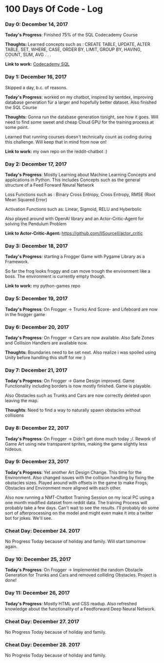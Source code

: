 # 100 Days Of Code - Log

### Day 0: December 14, 2017

**Today's Progress**: Finished 75% of the SQL Codecademy Course

**Thoughts:** Learned concepts such as :
CREATE TABLE, UPDATE, ALTER TABLE, SET, WHERE, CASE, ORDER BY, LIMIT, GROUP BY, HAVING, COUNT, SUM, AVG . . . 

**Link to work:** [Codecademy SQL](https://www.codecademy.com/learn)

### Day 1: December 16, 2017
Skipped a day, b.c. of reasons.

**Today's Progress**: worked on my chatbot, inspired by sentdex, improving database generation für a larger and hopefully better dataset. Also finished the SQL Course

**Thoughts:** Gonna run the database generation tonight, see how it goes. Will need to find some sweet and cheap Cloud GPU for the training process at some point. 

Learned that running courses doesn't technically count as coding during this challenge. Will keep that in mind from now on! 

**Link to work:** my own repo on the reddit-chatbot :)

### Day 2: December 17, 2017

**Today's Progress**: Mostly Learning about Machine Learning Concepts and applications in Python.
This includes Concepts such as the general structure of a Feed Forward Neural Network

Loss Functions such as : Binary Cross Entropy, Cross Entropy, RMSE (Root Mean Squared Error)

Activation Functions such as: Linear, Sigmoid, RELU and Hyberbolic

Also played around with OpenAI library and an Actor-Critic-Agent for solving the Pendulum Problem

**Link to Actor-Critic-Agent:** https://github.com/llSourcell/actor_critic

### Day 3: December 18, 2017
**Today's Progress**: starting a Frogger Game with Pygame Library as a Framework. 

So far the frog looks froggy and can move trough the environment like a boss. The environment is currently empty though.

**Link to work:** my python-games repo

### Day 5: December 19, 2017
**Today's Progress**: On Frogger -> Trunks And Score- and Lifeboard are now in the frogger game

### Day 6: December 20, 2017
**Today's Progress**: On Frogger -> Cars are now available. Also Safe Zones and Collision Handlers are available now.

**Thoughts:** Boundaries need to be set next. Also realize i was spoiled using Unity before handling this stuff for me :)

### Day 7: December 21, 2017
**Today's Progress**: On Frogger -> Game Design improved. Game Functionality including borders is now mostly finished. Game is playable.

Also Obstacles such as Trunks and Cars are now correctly deleted upon leaving the map.

**Thoughts**: Need to find a way to naturally spawn obstacles without collisions

### Day 8: December 22, 2017
**Today's Progress**: On Frogger -> Didn't get done much today ;/.  Rework of Game Art using new transparent sprites, making the game slightly less hideous. 

### Day 9: December 23, 2017
**Today's Progress**: Yet another Art Design Change. This time for the Environment. Also changed issues with the collision handling by fixing the obstacles sizes. Played around with offsets in the game to make Frogs, Obstacles and Environment more aligned with each other.

Also now running a NMT-Chatbot Training Session on my local PC using a one month modified dataset from reddit data. The training Process will probably take a few days. Can't wait to see the results. I'll probably do some sort of afterprocessing on the 
model and might even make it into a twitter bot for jokes. We'll see.

### Cheat Day: December 24. 2017
No Progress Today because of holiday and family. Will start tomorrow again.

### Day 10: December 25, 2017
**Today's Progress**: On Frogger -> Implemented the random Obstacle Generation for Trunks and Cars and removed colliding Obstacles.
Project is done!

### Day 11: December 26, 2017
**Today's Progress**: Mostly HTML and CSS readup. Also refreshed knowledge about the functionality of a Feedforward Deep Neural Network.

### Cheat Day: December 27. 2017
No Progress Today because of holiday and family.

### Cheat Day: December 28. 2017
No Progress Today because of holiday and family.
